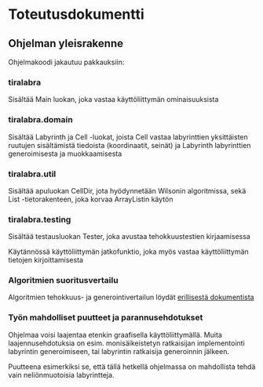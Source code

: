 # Toteutusdokumentti

## Ohjelman yleisrakenne

Ohjelmakoodi jakautuu pakkauksiin:

### tiralabra 

Sisältää Main luokan, joka vastaa käyttöliittymän ominaisuuksista

### tiralabra.domain

Sisältää Labyrinth ja Cell -luokat, joista Cell vastaa labyrinttien yksittäisten ruutujen
sisältämistä tiedoista (koordinaatit, seinät) ja Labyrinth labyrinttien generoimisesta ja muokkaamisesta

### tiralabra.util

Sisältää apuluokan CellDir, jota hyödynnetään Wilsonin algoritmissa, sekä List -tietorakenteen, 
joka korvaa ArrayListin käytön

### tiralabra.testing

Sisältää testausluokan Tester, joka avustaa tehokkuustestien kirjaamisessa

Käytännössä käyttöliittymän jatkofunktio, joka myös vastaa käyttöliittymän tietojen
kirjoittamisesta

### Algoritmien suoritusvertailu

Algoritmien tehokkuus- ja generointivertailun löydät [erillisestä dokumentista](https://github.com/leopekkas/LabyrinthTest/blob/main/dokumentaatio/algoritmienvertailu.md)

### Työn mahdolliset puutteet ja parannusehdotukset

Ohjelmaa voisi laajentaa etenkin graafisella käyttöliittymällä. Muita laajennusehdotuksia 
on esim. monisäikeistetyn ratkaisijan implementointi labyrintin generoimiseen, tai 
labyrintin ratkaisija generoinnin jälkeen.

Puutteena esimerkiksi se, että tällä hetkellä ohjelmassa on mahdollista tehdä vain 
neliönmuotoisia labyrintteja.
